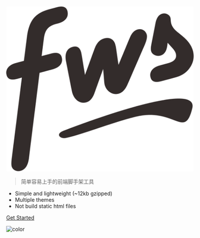 ![logo](_media/logo.svg)

> 简单容易上手的前端脚手架工具

- Simple and lightweight (~12kb gzipped)
- Multiple themes
- Not build static html files


[Get Started](#install)

<!-- 背景色 -->
![color](#fff)
